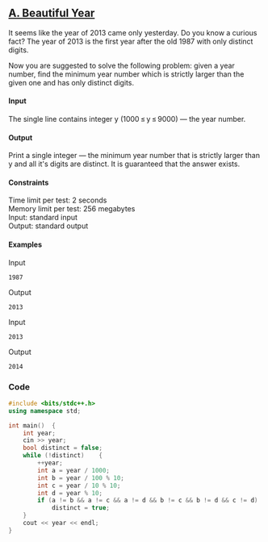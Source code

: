 ## [A. Beautiful Year](https://codeforces.com/problemset/problem/271/A)

It seems like the year of 2013 came only yesterday. Do you know a curious fact? The year of 2013 is the first year after the old 1987 with only distinct digits.

Now you are suggested to solve the following problem: given a year number, find the minimum year number which is strictly larger than the given one and has only distinct digits.

#### Input
The single line contains integer y (1000 ≤ y ≤ 9000) — the year number.

#### Output
Print a single integer — the minimum year number that is strictly larger than y and all it's digits are distinct. It is guaranteed that the answer exists.

#### Constraints
Time limit per test: 2 seconds <br>
Memory limit per test: 256 megabytes <br>
Input: standard input <br>
Output: standard output <br>

#### Examples
Input
```
1987
```
Output
```
2013
```
Input
```
2013
```
Output
```
2014
```

### Code
```cpp
#include <bits/stdc++.h>
using namespace std;

int main()  {
    int year;
    cin >> year;
    bool distinct = false;
    while (!distinct)    {
        ++year;
        int a = year / 1000;
        int b = year / 100 % 10;
        int c = year / 10 % 10;
        int d = year % 10;
        if (a != b && a != c && a != d && b != c && b != d && c != d)
            distinct = true;
    }
    cout << year << endl;
}
```
